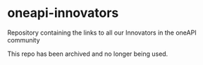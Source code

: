# oneapi-innovators
Repository containing the links to all our Innovators in the oneAPI community

This repo has been archived and no longer being used.

